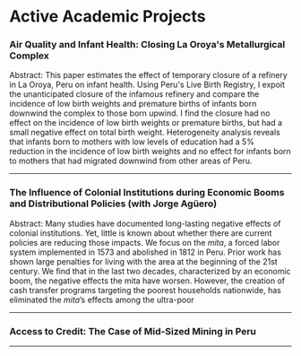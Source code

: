 # Active Academic Projects

### Air Quality and Infant Health: Closing La Oroya's Metallurgical Complex
Abstract: This paper estimates the effect of temporary closure of a refinery in La Oroya, Peru on infant health. Using Peru's Live Birth Registry, I expoit the unanticipated closure of the infamous refinery and compare the incidence of low birth weights and premature births of infants born downwind the complex to those born upwind. I find the closure had no effect on the incidence of low birth weights or premature births, but had a small negative effect on total birth weight. Heterogeneity analysis reveals that infants born to mothers with low levels of education had a 5% reduction in the incidence of low birth weights and no effect for infants born to mothers that had migrated downwind from other areas of Peru.

---

### The Influence of Colonial Institutions during Economic Booms and Distributional Policies (with Jorge Ag&uuml;ero)
Abstract: Many studies have documented long-lasting negative effects of colonial institutions. Yet, little is known about whether there are current policies are reducing those impacts. We focus on the *mita*, a forced labor system implemented in 1573 and abolished in 1812 in Peru. Prior work has shown large penalties for living with the area at the beginning of the 21st century. We find that in the last two decades, characterized by an economic boom, the negative effects the mita have worsen. However, the creation of cash transfer programs targeting the poorest households nationwide, has eliminated the *mita*’s effects among the ultra-poor

---

### Access to Credit: The Case of Mid-Sized Mining in Peru

---
